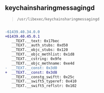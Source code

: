 ## keychainsharingmessagingd

> `/usr/libexec/keychainsharingmessagingd`

```diff

-61439.40.34.0.0
+61439.40.45.0.1
   __TEXT.__text: 0x17bec
   __TEXT.__auth_stubs: 0xd50
   __TEXT.__objc_stubs: 0x120
   __TEXT.__objc_methlist: 0x1d8
   __TEXT.__cstring: 0x9fe
   __TEXT.__objc_methname: 0xe4d
-  __TEXT.__const: 0x3d0
+  __TEXT.__const: 0x3d8
   __TEXT.__constg_swiftt: 0x25c
   __TEXT.__swift5_typeref: 0x410
   __TEXT.__swift5_reflstr: 0x102

```
